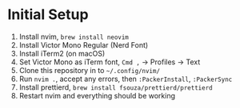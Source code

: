 # Initial Setup
1. Install nvim, `brew install neovim`
2. Install Victor Mono Regular (Nerd Font)
3. Install iTerm2 (on macOS)
4. Set Victor Mono as iTerm font, `Cmd ,` -> Profiles -> Text
5. Clone this repository in to `~/.config/nvim/`
6. Run `nvim .`, accept any errors, then `:PackerInstall`, `:PackerSync`
7. Install prettierd, `brew install fsouza/prettierd/prettierd`
7. Restart nvim and everything should be working

